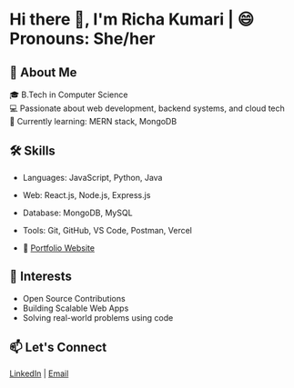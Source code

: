 


# Hi there 👋, I'm Richa Kumari  | 😄 Pronouns: She/her

## 🚀 About Me
🎓 B.Tech in Computer Science  
💻 Passionate about web development, backend systems, and cloud tech  
🌱 Currently learning: MERN stack, MongoDB

## 🛠️ Skills
- Languages: JavaScript, Python, Java
- Web: React.js, Node.js, Express.js
- Database: MongoDB, MySQL
- Tools: Git, GitHub, VS Code, Postman, Vercel


- 🔗 [Portfolio Website](https://tinyurl.com/richa-portfolio47)


## 🎯 Interests
- Open Source Contributions
- Building Scalable Web Apps
- Solving real-world problems using code

## 📫 Let's Connect
[LinkedIn](https://linkedin.com/in/richa-kumari-4032752b2) | [Email](richakumari.rk03@gmail.com)


<!---
richa-47/richa-47 is a ✨ special ✨ repository because its `README.md` (this file) appears on your GitHub profile.
You can click the Preview link to view your changes.
--->

